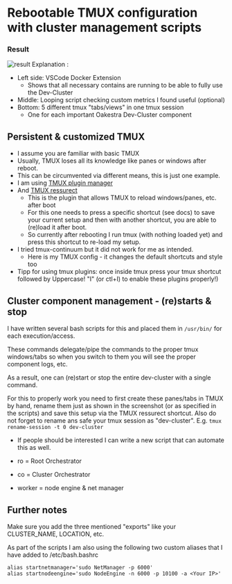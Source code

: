 # Rebootable TMUX configuration with cluster management scripts
### Result
![result](result.png)
Explanation :
- Left side: VSCode Docker Extension 
    - Shows that all necessary contains are running to be able to fully use the Dev-Cluster
- Middle: Looping script checking custom metrics I found useful (optional)
- Bottom: 5 different tmux "tabs/views" in one tmux session
    -  One for each important Oakestra Dev-Cluster component

## Persistent & customized TMUX
- I assume you are familiar with basic TMUX
- Usually, TMUX loses all its knowledge like panes or windows after reboot.
- This can be circumvented via different means, this is just one example.
- I am using [TMUX plugin manager](https://github.com/tmux-plugins/tpm)
- And [TMUX ressurect](https://github.com/tmux-plugins/tmux-resurrect)
    - This is the plugin that allows TMUX to reload windows/panes, etc. after boot
    - For this one needs to press a specific shortcut (see docs) to save your current setup and then with another shortcut, you are able to (re)load it after boot.
    - So currently after rebooting I run tmux (with nothing loaded yet) and press this shortcut to re-load my setup.
- I tried tmux-continuum but it did not work for me as intended.
    - Here is my TMUX config - it changes the default shortcuts and style too
- Tipp for using tmux plugins: once inside tmux press your tmux shortcut followed by Uppercase! "I" (or ctl+I) to enable these plugins properly!)

## Cluster component management - (re)starts & stop
I have written several bash scripts for this and placed them in `/usr/bin/` for each execution/access.

These commands delegate/pipe the commands to the proper tmux windows/tabs so when you switch to them you will see the proper component logs, etc.    

As a result, one can (re)start or stop the entire dev-cluster with a single command.

For this to properly work you need to first create these panes/tabs in TMUX by hand, rename them just as shown in the screenshot (or as specified in the scripts) and save this setup via the TMUX ressurect shortcut.
Also do not forget to rename ans safe your tmux session as "dev-cluster". E.g. `tmux rename-session -t 0 dev-cluster`
    
- If people should be interested I can write a new script that can automate this as well.

- ro = Root Orchestrator
- co = Cluster Orchestrator
- worker = node engine & net manager

## Further notes
Make sure you add the three mentioned "exports" like your CLUSTER_NAME, LOCATION, etc.

As part of the scripts I am also using the following two custom aliases that I have added to /etc/bash.bashrc
```
alias startnetmanager='sudo NetManager -p 6000'
alias startnodeengine='sudo NodeEngine -n 6000 -p 10100 -a <Your IP>'
```
